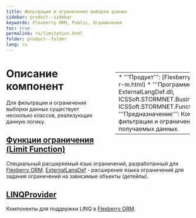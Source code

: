 ```yaml
---
title: Фильтрация и ограничение выборки данных
sidebar: product--sidebar
keywords: Flexberry ORM, Public, Ограничения
toc: true
permalink: ru/limitation.html
folder: product--folder
lang: ru
---
```


<div style="margin:5px; padding-left:28px; float:right; width:40%; outline:1px solid white;">
<br>
<table border="0" width="100%" bgcolor="#6495ED">
<tbody><tr><td bgcolor="#FFFFFF">
* '''Продукт''': [Flexberry ORM](flexberry-o-r-m.html)
* '''Программные библиотеки''': ExternalLangDef.dll, ICSSoft.STORMNET.Business.LINQProvider.dll, ICSSoft.STORMNET.FunctionalLanguage.dll
* '''Предназначение''': Компоненты для фильтрации и ограничения выборки получаемых данных.
</td>
</tr></tbody></table></a>
</div>

# Описание компонент
Для фильтрации и ограничения выборки данных существует несколько классов, реализующих данную логику. 
## [Функции ограничения (Limit Function)](limit-function.html)
Специальный расширяемый язык ограничений, разработанный для [Flexberry ORM](flexberry-o-r-m.html). [ExternalLangDef](flexberry-o-r-m.html) - расширение языка ограничений для задания ограничений на зависимые объекты (детейлы).

## [LINQProvider](l-i-n-q-provider.html)
Компоненты для поддержки LINQ в [Flexberry ORM](flexberry-o-r-m.html).
